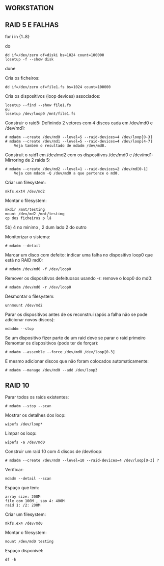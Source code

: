 ## WORKSTATION

## RAID 5 E FALHAS

for i in {1..8}

do

	dd if=/dev/zero of=diski bs=1024 count=100000
	losetup -f --show disk
done



Cria os ficheiros:

	dd if=/dev/zero of=file1.fs bs=1024 count=100000
Cria os dispositivos (loop devices) associados:

	losetup --find --show file1.fs
	ou
	losetup /dev/loop0 /mnt/file1.fs

Construir o raid5: Definindo 2 vetores com 4 discos cada em /dev/md0 e /dev/md1:

	# mdadm --create /dev/md0 --level=5 --raid-devices=4 /dev/loop[0-3]
	# mdadm --create /dev/md1 --level=5 --raid-devices=4 /dev/loop[4-7]
		Veja também o resultado de mdadm /dev/md0.

Construit o raid1 em /dev/md2 com os dispositivos /dev/md0 e /dev/md1: Mirroring de 2 raids 5:

	# mdadm --create /dev/md2 --level=1 --raid-devices=2 /dev/md[0-1]
		Veja com mdadm -Q /dev/md0 a que pertence o md0.

Criar um filesystem:

	mkfs.ext4 /dev/md2
Montar o filesystem:

	mkdir /mnt/testing
	mount /dev/md2 /mnt/testing
	cp dos ficheiros p lá

5b) 4 no minimo , 2 dum lado 2 do outro

Monitorizar o sistema:

	# mdadm --detail
Marcar um disco com defeito: indicar uma falha no dispositivo loop0 que está no RAID md0:

	# mdadm /dev/md0 -f /dev/loop0
Remover os dispositivos defeituosos usando -r: remove o loop0 do md0:

	# mdadm /dev/md0 -r /dev/loop0
Desmontar o filesystem:

	unnmount /dev/md2
Parar os dispositivos antes de os reconstrui (após a falha não se pode adicionar novos discos):

	mdaddm --stop
Se um dispositivo fizer parte de um raid deve se parar o raid primeiro
Remontar os dispositivos (pode ter de forçar):

	# mdadm --assemble --force /dev/md0 /dev/loop[0-3]
E mesmo adicionar discos que não foram colocados automaticamente:

	# mdadm --manage /dev/md0 --add /dev/loop3


## RAID 10

Parar todos os raids existentes:

	# mdadm --stop --scan 

Mostrar os detalhes dos loop:

	wipefs /dev/loop*
Limpar os loop:

	wipefs -a /dev/md0

Construir um raid 10 com 4 discos de /dev/loop:

	# mdadm --create /dev/md0 --level=10 --raid-devices=4 /dev/loop[0-3] ?

Verificar:

	mdadm --detail --scan
Espaço que tem:

	array size: 200M
	file com 100M , sao 4: 400M
	raid 1: /2: 200M

Criar um filesystem:

	mkfs.ex4 /dev/md0
Montar o filesystem:

	mount /dev/md0 testing
Espaço disponível:

	df -h





